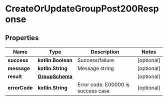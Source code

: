 
# CreateOrUpdateGroupPost200Response

## Properties
Name | Type | Description | Notes
------------ | ------------- | ------------- | -------------
**success** | **kotlin.Boolean** | Success/failure |  [optional]
**message** | **kotlin.String** | Message string |  [optional]
**result** | [**GroupSchema**](GroupSchema.md) |  |  [optional]
**errorCode** | **kotlin.String** | Error code. E00000 is success case |  [optional]




